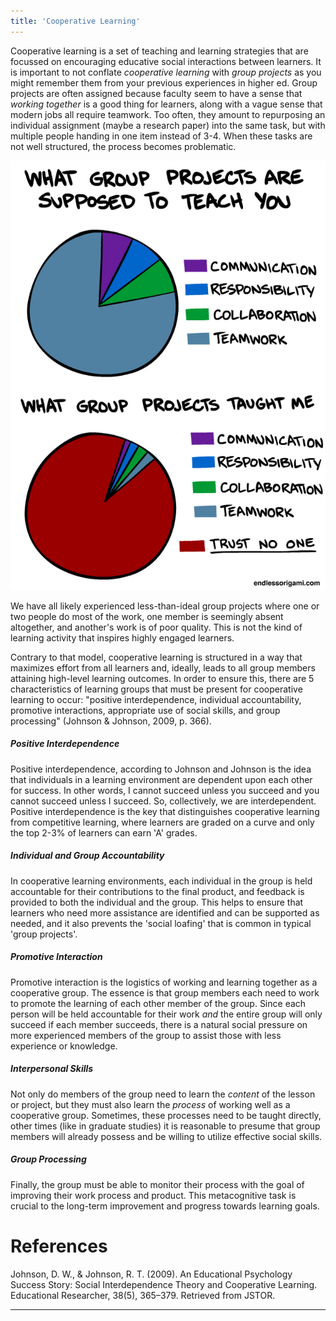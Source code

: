```yaml
---
title: 'Cooperative Learning'
---
```




Cooperative learning is a set of teaching and learning strategies that are focussed on encouraging educative social interactions between learners. It is important to not conflate *cooperative learning* with *group projects* as you might remember them from your previous experiences in higher ed. Group projects are often assigned because faculty seem to have a sense that *working together* is a good thing for learners, along with a vague sense that modern jobs all require teamwork. Too often, they amount to repurposing an individual assignment (maybe a research paper) into the same task, but with multiple people handing in one item instead of 3-4. When these tasks are not well structured, the process becomes problematic.

![](group-projects.jpg)

We have all likely experienced less-than-ideal group projects where one or two people do most of the work, one member is seemingly absent altogether, and another's work is of poor quality. This is not the kind of learning activity that inspires highly engaged learners.

Contrary to that model, cooperative learning is structured in a way that maximizes effort from all learners and, ideally, leads to all group members attaining high-level learning outcomes. In order to ensure this, there are 5 characteristics of learning groups that must be present for cooperative learning to occur: "positive interdependence, individual accountability, promotive interactions, appropriate use of social skills, and group processing" (Johnson & Johnson, 2009, p. 366).


##### Positive Interdependence

Positive interdependence, according to Johnson and Johnson is the idea that individuals in a learning environment are dependent upon each other for success. In other words, I cannot succeed unless you succeed and you cannot succeed unless I succeed. So, collectively, we are interdependent. Positive interdependence is the key that distinguishes cooperative learning from competitive learning, where learners are graded on a curve and only the top 2-3% of learners can earn 'A' grades.

##### Individual and Group Accountability

In cooperative learning environments, each individual in the group is held accountable for their contributions to the final product, and feedback is provided to both the individual and the group. This helps to ensure that learners who need more assistance are identified and can be supported as needed, and it also prevents the 'social loafing' that is common in typical 'group projects'.

##### Promotive Interaction

Promotive interaction is the logistics of working and learning together as a cooperative group. The essence is that group members each need to work to promote the learning of each other member of the group. Since each person will be held accountable for their work *and* the entire group will only succeed if each member succeeds, there is a natural social pressure on more experienced members of the group to assist those with less experience or knowledge.

##### Interpersonal Skills

Not only do members of the group need to learn the *content* of the lesson or project, but they must also learn the *process* of working well as a cooperative group. Sometimes, these processes need to be taught directly, other times (like in graduate studies) it is reasonable to presume that group members will already possess and be willing to utilize effective social skills.

##### Group Processing

Finally, the group must be able to monitor their process with the goal of improving their work process and product. This metacognitive task is crucial to the long-term improvement and progress towards learning goals.

# References
Johnson, D. W., & Johnson, R. T. (2009). An Educational Psychology Success Story: Social Interdependence Theory and Cooperative Learning. Educational Researcher, 38(5), 365–379. Retrieved from JSTOR.

---
